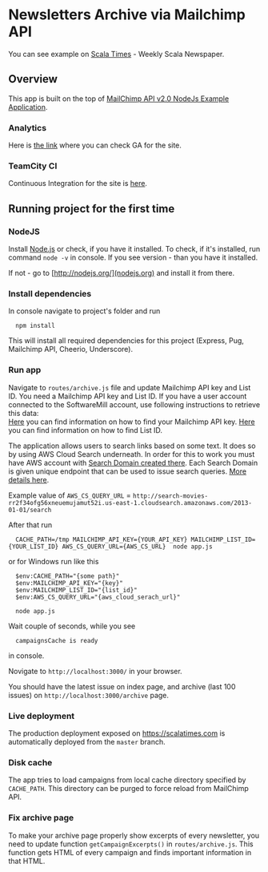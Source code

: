 Newsletters Archive via Mailchimp API
===================

You can see example on [Scala Times](http://www.scalatimes.com/) - Weekly Scala Newspaper.


## Overview

This app is built on the top of [MailChimp API v2.0 NodeJs Example Application](https://github.com/mailchimp/mcapi2-node-examples).

### Analytics

Here is [the link](https://analytics.google.com/analytics/web/#report/defaultid/a11235106w117557468p123015903/) where you can check GA for the site.

### TeamCity CI

Continuous Integration for the site is [here](https://teamcity.internal.sml.io/project.html?projectId=ScalatimesCom&tab=projectOverview).

## Running project for the first time

### NodeJS

Install [Node.js](http://nodejs.org/) or check, if you have it installed.
To check, if it's installed, run command `node -v` in console. 
If you see version - than you have it installed. 

If not - go to [http://nodejs.org/](nodejs.org) and install it from there.


### Install dependencies

In console navigate to project's folder and run 

```
  npm install
```

This will install all required dependencies for this project (Express, Pug, Mailchimp API, Cheerio, Underscore).


### Run app

Navigate to `routes/archive.js` file and update Mailchimp API key and List ID.
You need a Mailchimp API key and List ID. If you have a user account connected to the SoftwareMill account, use following
instructions to retrieve this data:  
[Here](http://kb.mailchimp.com/accounts/management/about-api-keys) you can find information on how to find your Mailchimp API key.
[Here](http://kb.mailchimp.com/lists/managing-subscribers/find-your-list-id) you can find information on how to find List ID.

The application allows users to search links based on some text. It does so by using AWS Cloud Search underneath. In order
for this to work you must have AWS account with
[Search Domain created there](https://docs.aws.amazon.com/cloudsearch/latest/developerguide/creating-domains.html).
Each Search Domain is given unique endpoint that can be used to issue search queries.
[More details here](https://docs.aws.amazon.com/cloudsearch/latest/developerguide/search-api.html).

Example value of `AWS_CS_QUERY_URL` =
`http://search-movies-rr2f34ofg56xneuemujamut52i.us-east-1.cloudsearch.amazonaws.com/2013-01-01/search`

After that run

```
  CACHE_PATH=/tmp MAILCHIMP_API_KEY={YOUR_API_KEY} MAILCHIMP_LIST_ID={YOUR_LIST_ID} AWS_CS_QUERY_URL={AWS_CS_URL}  node app.js
```

or for Windows run like this

```
  $env:CACHE_PATH="{some path}"
  $env:MAILCHIMP_API_KEY="{key}"
  $env:MAILCHIMP_LIST_ID="{list_id}"
  $env:AWS_CS_QUERY_URL="{aws_cloud_serach_url}"

  node app.js
```

Wait couple of seconds, while you see

```
  campaignsCache is ready
```
in console.

Novigate to `http://localhost:3000/` in your browser.

You should have the latest issue on index page, and archive (last 100 issues) on `http://localhost:3000/archive` page. 

### Live deployment
The production deployment exposed on https://scalatimes.com is automatically deployed from the `master` branch.

### Disk cache

The app tries to load campaigns from local cache directory specified by `CACHE_PATH`. This directory can be purged to force reload from MailChimp API.

### Fix archive page

To make your archive page properly show excerpts of every newsletter, you need to update function `getCampaignExcerpts()` in `routes/archive.js`.
This function gets HTML of every campaign and finds important information in that HTML.
